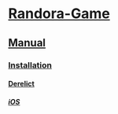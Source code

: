 # [Randora-Game](/README.md)

## [Manual](/manual/README.md)

### [Installation](/manual/installation/README.md)

#### [Derelict](/manual/installation/derelict/README.md)

##### [iOS](/manual/installation/derelict/ios/README.md)


